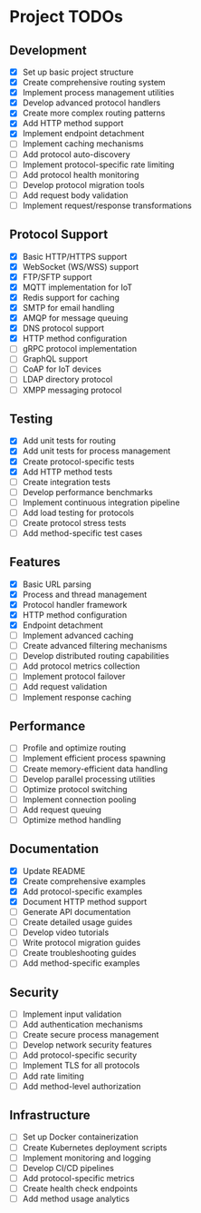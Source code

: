 # Project TODOs
 
## Development
- [x] Set up basic project structure
- [x] Create comprehensive routing system
- [x] Implement process management utilities
- [x] Develop advanced protocol handlers
- [x] Create more complex routing patterns
- [x] Add HTTP method support
- [x] Implement endpoint detachment
- [ ] Implement caching mechanisms
- [ ] Add protocol auto-discovery
- [ ] Implement protocol-specific rate limiting
- [ ] Add protocol health monitoring
- [ ] Develop protocol migration tools
- [ ] Add request body validation
- [ ] Implement request/response transformations

## Protocol Support
- [x] Basic HTTP/HTTPS support
- [x] WebSocket (WS/WSS) support
- [x] FTP/SFTP support
- [x] MQTT implementation for IoT
- [x] Redis support for caching
- [x] SMTP for email handling
- [x] AMQP for message queuing
- [x] DNS protocol support
- [x] HTTP method configuration
- [ ] gRPC protocol implementation
- [ ] GraphQL support
- [ ] CoAP for IoT devices
- [ ] LDAP directory protocol
- [ ] XMPP messaging protocol

## Testing
- [x] Add unit tests for routing
- [x] Add unit tests for process management
- [x] Create protocol-specific tests
- [x] Add HTTP method tests
- [ ] Create integration tests
- [ ] Develop performance benchmarks
- [ ] Implement continuous integration pipeline
- [ ] Add load testing for protocols
- [ ] Create protocol stress tests
- [ ] Add method-specific test cases

## Features
- [x] Basic URL parsing
- [x] Process and thread management
- [x] Protocol handler framework
- [x] HTTP method configuration
- [x] Endpoint detachment
- [ ] Implement advanced caching
- [ ] Create advanced filtering mechanisms
- [ ] Develop distributed routing capabilities
- [ ] Add protocol metrics collection
- [ ] Implement protocol failover
- [ ] Add request validation
- [ ] Implement response caching

## Performance
- [ ] Profile and optimize routing
- [ ] Implement efficient process spawning
- [ ] Create memory-efficient data handling
- [ ] Develop parallel processing utilities
- [ ] Optimize protocol switching
- [ ] Implement connection pooling
- [ ] Add request queuing
- [ ] Optimize method handling

## Documentation
- [x] Update README
- [x] Create comprehensive examples
- [x] Add protocol-specific examples
- [x] Document HTTP method support
- [ ] Generate API documentation
- [ ] Create detailed usage guides
- [ ] Develop video tutorials
- [ ] Write protocol migration guides
- [ ] Create troubleshooting guides
- [ ] Add method-specific examples

## Security
- [ ] Implement input validation
- [ ] Add authentication mechanisms
- [ ] Create secure process management
- [ ] Develop network security features
- [ ] Add protocol-specific security
- [ ] Implement TLS for all protocols
- [ ] Add rate limiting
- [ ] Add method-level authorization

## Infrastructure
- [ ] Set up Docker containerization
- [ ] Create Kubernetes deployment scripts
- [ ] Implement monitoring and logging
- [ ] Develop CI/CD pipelines
- [ ] Add protocol-specific metrics
- [ ] Create health check endpoints
- [ ] Add method usage analytics
